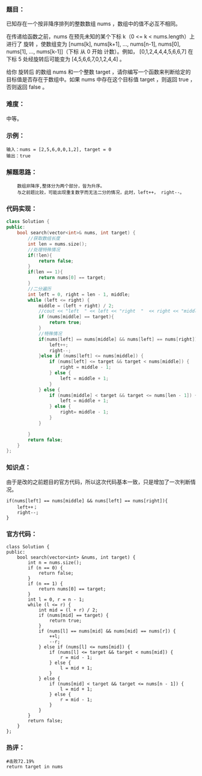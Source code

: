 ### 题目：

已知存在一个按非降序排列的整数数组 nums ，数组中的值不必互不相同。

在传递给函数之前，nums 在预先未知的某个下标 k（0 <= k < nums.length）上进行了 旋转 ，使数组变为 [nums[k], nums[k+1], ..., nums[n-1], nums[0], nums[1], ..., nums[k-1]]（下标 从 0 开始 计数）。例如， [0,1,2,4,4,4,5,6,6,7] 在下标 5 处经旋转后可能变为 [4,5,6,6,7,0,1,2,4,4] 。

给你 旋转后 的数组 nums 和一个整数 target ，请你编写一个函数来判断给定的目标值是否存在于数组中。如果 nums 中存在这个目标值 target ，则返回 true ，否则返回 false 。

### 难度：

中等。

### 示例：

```
输入：nums = [2,5,6,0,0,1,2], target = 0
输出：true
```

### 解题思路：

```
    数组非降序,整体分为两个部分，皆为升序。
    与之前题比较，可能出现重复数字而无法二分的情况，此时，left++， right--。
```

### 代码实现：

```c++
class Solution {
public:
    bool search(vector<int>& nums, int target) {
        //获取数组长度
        int len = nums.size();
        //处理特殊情况
        if(!len){
            return false;
        }
        if(len == 1){
            return nums[0] == target;
        }
        //二分遍历
        int left = 0, right = len - 1, middle;
        while (left <= right) {
            middle = (left + right) / 2;
            //cout << "left  " << left << "right  "  << right << "middle  " << middle  << endl;
            if (nums[middle] == target){
                return true;
            } 
            //特殊情况
            if(nums[left] == nums[middle] && nums[left] == nums[right]){
                left++;
                right--;
            }else if (nums[left] <= nums[middle]) {
                if (nums[left] <= target && target < nums[middle]) {
                    right = middle - 1;
                } else {
                    left = middle + 1;
                }
            } else {
                if (nums[middle] < target && target <= nums[len - 1]) {
                    left = middle + 1;
                } else {
                    right= middle - 1;
                }
            }

        }
        return false;
    }
};
```

### 知识点：

由于是改的之前题目的官方代码，所以这次代码基本一致，只是增加了一次判断情况。

```
if(nums[left] == nums[middle] && nums[left] == nums[right]){
	left++；
	right--;
}
```

### 官方代码：

```
class Solution {
public:
    bool search(vector<int> &nums, int target) {
        int n = nums.size();
        if (n == 0) {
            return false;
        }
        if (n == 1) {
            return nums[0] == target;
        }
        int l = 0, r = n - 1;
        while (l <= r) {
            int mid = (l + r) / 2;
            if (nums[mid] == target) {
                return true;
            }
            if (nums[l] == nums[mid] && nums[mid] == nums[r]) {
                ++l;
                --r;
            } else if (nums[l] <= nums[mid]) {
                if (nums[l] <= target && target < nums[mid]) {
                    r = mid - 1;
                } else {
                    l = mid + 1;
                }
            } else {
                if (nums[mid] < target && target <= nums[n - 1]) {
                    l = mid + 1;
                } else {
                    r = mid - 1;
                }
            }
        }
        return false;
    }
};

```

### 热评：

```
#击败72.19%
return target in nums
```

